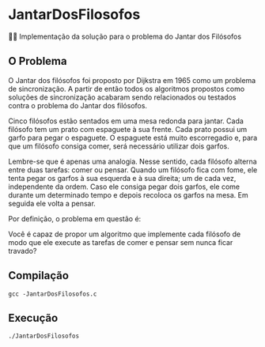 # JantarDosFilosofos
:older_man::stew: Implementação da solução para o problema do Jantar dos Filósofos

## O Problema
O Jantar dos filósofos foi proposto por Dijkstra em 1965 como um problema de sincronização. A partir de então todos os algoritmos propostos como soluções de sincronização acabaram sendo relacionados ou testados contra o problema do Jantar dos filósofos.

Cinco filósofos estão sentados em uma mesa redonda para jantar. Cada filósofo tem um prato com espaguete à sua frente. Cada prato possui um garfo para pegar o espaguete. O espaguete está muito escorregadio e, para que um filósofo consiga comer, será necessário utilizar dois garfos. 

Lembre-se que é apenas uma analogia. Nesse sentido, cada filósofo alterna entre duas tarefas: comer ou pensar. Quando um filósofo fica com fome, ele tenta pegar os garfos à sua esquerda e à sua direita; um de cada vez, independente da ordem. Caso ele consiga pegar dois garfos, ele come durante um determinado tempo e depois recoloca os garfos na mesa. Em seguida ele volta a pensar.

Por definição, o problema em questão é:

Você é capaz de propor um algoritmo que implemente cada filósofo de modo que ele execute as tarefas de comer e pensar sem nunca ficar travado?

## Compilação
`gcc -JantarDosFilosofos.c`

## Execução

`./JantarDosFilosofos`
